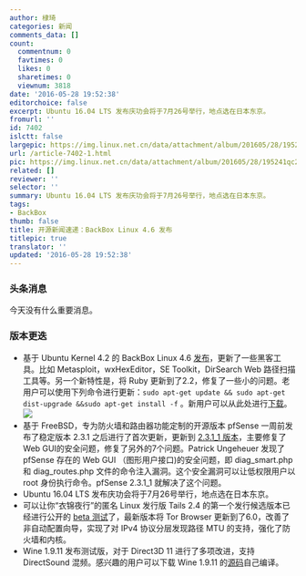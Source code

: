 ```yaml
---
author: 棣琦
categories: 新闻
comments_data: []
count:
  commentnum: 0
  favtimes: 0
  likes: 0
  sharetimes: 0
  viewnum: 3818
date: '2016-05-28 19:52:38'
editorchoice: false
excerpt: Ubuntu 16.04 LTS 发布庆功会将于7月26号举行，地点选在日本东京。
fromurl: ''
id: 7402
islctt: false
largepic: https://img.linux.net.cn/data/attachment/album/201605/28/195241qc2qniqaq3nc3br3.jpg
url: /article-7402-1.html
pic: https://img.linux.net.cn/data/attachment/album/201605/28/195241qc2qniqaq3nc3br3.jpg.thumb.jpg
related: []
reviewer: ''
selector: ''
summary: Ubuntu 16.04 LTS 发布庆功会将于7月26号举行，地点选在日本东京。
tags:
- BackBox
thumb: false
title: 开源新闻速递：BackBox Linux 4.6 发布
titlepic: true
translator: ''
updated: '2016-05-28 19:52:38'
---
```


### 头条消息


今天没有什么重要消息。


### 版本更迭


* 基于 Ubuntu Kernel 4.2 的 BackBox Linux 4.6 [发布](https://backbox.org/portal/blog/backbox-linux-46-released)，更新了一些黑客工具。比如 Metasploit，wxHexEditor，SE Toolkit，DirSearch Web 路径扫描工具等。另一个新特性是，将 Ruby 更新到了2.2，修复了一些小的问题。老用户可以使用下列命令进行更新：`sudo apt-get update && sudo apt-get dist-upgrade &&sudo apt-get install -f` 。新用户可以从此处进行[下载](http://linux.softpedia.com/get/System/Operating-Systems/Linux-Distributions/Backbox-Linux-64079.shtml#download)。  
![](/data/attachment/album/201605/28/195241qc2qniqaq3nc3br3.jpg)
* 基于 FreeBSD，专为防火墙和路由器功能定制的开源版本 pfSense 一周前发布了稳定版本 2.3.1 之后进行了首次更新，更新到 [2.3.1\_1 版本](https://blog.pfsense.org/?p=2068)，主要修复了Web GUI的安全问题，修复了另外的7个问题。Patrick Ungeheuer 发现了pfSense 存在的 Web GUI （图形用户接口)的安全问题，即 diag\_smart.php 和 diag\_routes.php 文件的命令注入漏洞。这个安全漏洞可以让低权限用户以 root 身份执行命令。pfSense 2.3.1\_1 就解决了这个问题。
* Ubuntu 16.04 LTS 发布庆功会将于7月26号举行，地点选在日本东京。
* 可以让你“衣锦夜行”的匿名 Linux 发行版 Tails 2.4 的第一个发行候选版本已经进行公开的 [beta 测试](https://tails.boum.org/news/test_2.4-rc1/index.en.html)了，最新版本将 Tor Browser 更新到了6.0，改善了非自动配置向导，实现了对 IPv4 协议分层发现路径 MTU 的支持，强化了防火墙和内核。
* Wine 1.9.11 发布测试版，对于 Direct3D 11 进行了多项改进，支持 DirectSound 混频。感兴趣的用户可以下载 Wine 1.9.11 的[源码](http://linux.softpedia.com/get/System/Emulators/Wine-148.shtml#download)自己编译。